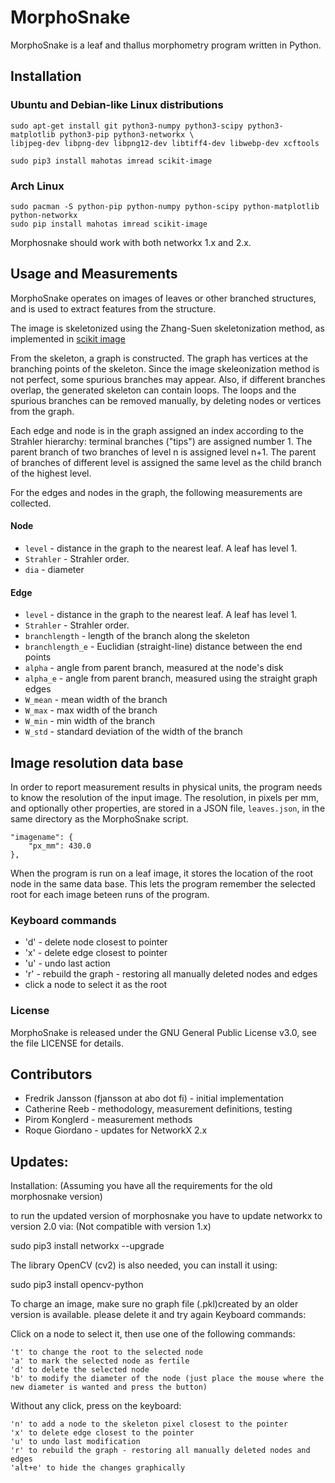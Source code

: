 # MorphoSnake

MorphoSnake is a leaf and thallus morphometry program written in Python.

## Installation

### Ubuntu and Debian-like Linux distributions

    sudo apt-get install git python3-numpy python3-scipy python3-matplotlib python3-pip python3-networkx \
    libjpeg-dev libpng-dev libpng12-dev libtiff4-dev libwebp-dev xcftools 

    sudo pip3 install mahotas imread scikit-image    

### Arch Linux

    sudo pacman -S python-pip python-numpy python-scipy python-matplotlib python-networkx
    sudo pip install mahotas imread scikit-image

Morphosnake should work with both networkx 1.x and 2.x.


## Usage and Measurements

MorphoSnake operates on images of leaves or other branched structures, and is used to extract features from the structure.

The image is skeletonized using the Zhang-Suen skeletonization method, as implemented in [scikit image](http://scikit-image.org/docs/dev/api/skimage.morphology.html#skimage.morphology.skeletonize)

From the skeleton, a graph is constructed. The graph has vertices at the branching points of the skeleton.
Since the image skeleonization method is not perfect, some spurious branches may appear. Also, if different branches overlap,
the generated skeleton can contain loops. The loops and the spurious branches can be removed manually, by deleting
nodes or vertices from the graph.

Each edge and node is in the graph assigned an index according to the Strahler hierarchy: terminal branches ("tips") are assigned number 1. The parent branch of two branches of level n is assigned level n+1. The parent of branches of different level is assigned the same level as the child branch of the highest level.

For the edges and nodes in the graph, the following measurements are collected.

#### Node
* `level`    - distance in the graph to the nearest leaf. A leaf has level 1.
* `Strahler` - Strahler order. 
* `dia`      - diameter

#### Edge
* `level`          - distance in the graph to the nearest leaf. A leaf has level 1.
* `Strahler`       - Strahler order. 
* `branchlength`   - length of the branch along the skeleton
* `branchlength_e` - Euclidian (straight-line) distance between the end points  
* `alpha`          - angle from parent branch, measured at the node's disk
* `alpha_e`        - angle from parent branch, measured using the straight graph edges
* `W_mean`         - mean width of the branch
* `W_max`          - max width of the branch
* `W_min`          - min width of the branch
* `W_std`          - standard deviation of the width of the branch



## Image resolution data base

In order to report measurement results in physical units, the program needs to know the resolution of the input image.
The resolution, in pixels per mm, and optionally other properties, are stored in a JSON file, `leaves.json`, in the same directory as the MorphoSnake script.

    "imagename": {
        "px_mm": 430.0
    },



When the program is run on a leaf image, it stores the location of the root node in the same data base. This lets the
program remember the selected root for each image beteen runs of the program.


### Keyboard commands

* 'd' - delete node closest to pointer
* 'x' - delete edge closest to pointer
* 'u' - undo last action
* 'r' - rebuild the graph - restoring all manually deleted nodes and edges
* click a node to select it as the root

### License

MorphoSnake is released under the GNU General Public License v3.0,
see the file LICENSE for details.

## Contributors

* Fredrik Jansson (fjansson at abo dot fi) - initial implementation
* Catherine Reeb - methodology, measurement definitions, testing
* Pirom Konglerd - measurement methods
* Roque Giordano - updates for NetworkX 2.x


## Updates:

Installation: (Assuming you have all the requirements for the old morphosnake version) 

to run the updated version of morphosnake you have to update networkx to version 2.0 via: (Not compatible with version 1.x)

sudo pip3 install networkx --upgrade

The library OpenCV (cv2) is also needed, you can install it using: 

sudo pip3 install opencv-python

To charge an image, make sure no graph file (.pkl)created by an older version is available. please delete it and try again
Keyboard commands:

Click on a node to select it, then use one of the following commands:

	't' to change the root to the selected node 
	'a' to mark the selected node as fertile
	'd' to delete the selected node
	'b' to modify the diameter of the node (just place the mouse where the new diameter is wanted and press the button)
	
Without any click, press on the keyboard:

	'n' to add a node to the skeleton pixel closest to the pointer
	'x' to delete edge closest to the pointer
	'u' to undo last modification
	'r' to rebuild the graph - restoring all manually deleted nodes and edges
	'alt+e' to hide the changes graphically